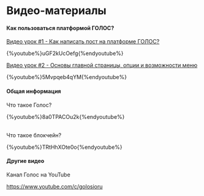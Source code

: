 # Видео-материалы
#### Как пользоваться платформой ГОЛОС?

[Видео урок #1 - Как написать пост на платформе ГОЛОС?](https://golos.io/ru--golos/@serejandmyself/privet-golos-video-o-tom-kak-napisat-post-v-golos)

{%youtube%}uGF2kUcOefg{%endyoutube%}

[Видео урок #2 - Основы главной страницы, опции и возможности меню](https://golos.io/ru--golos/@serejandmyself/video-urok-2-kak-polzovatsya-platformoi-golos)

{%youtube%}5Mvpqeb4qYM{%endyoutube%}

#### Общая информация

Что такое Голос?

{%youtube%}8a0TPACOu2k{%endyoutube%}

<br>
Что такое блокчейн?

{%youtube%}TRtHhXOte0o{%endyoutube%}

#### Другие видео

Канал Голос на YouTube

https://www.youtube.com/c/golosioru


